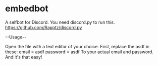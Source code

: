 # embedbot
A selfbot for Discord.
You need discord.py to run this.
https://github.com/Rapptz/discord.py


--Usage--

Open the file with a text editor of your choice.
First, replace the asdf in these:
email = asdf
password = asdf
To your actual email and password.
And it's that easy!
